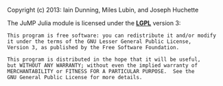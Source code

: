 Copyright (c) 2013: Iain Dunning, Miles Lubin, and Joseph Huchette

The JuMP Julia module is licensed under the **[LGPL]** version 3:

[LGPL]: http://www.gnu.org/licenses/lgpl-3.0.txt

    This program is free software: you can redistribute it and/or modify
    it under the terms of the GNU Lesser General Public License,
	Version 3, as published by the Free Software Foundation.

    This program is distributed in the hope that it will be useful,
    but WITHOUT ANY WARRANTY; without even the implied warranty of
    MERCHANTABILITY or FITNESS FOR A PARTICULAR PURPOSE.  See the
    GNU General Public License for more details.

